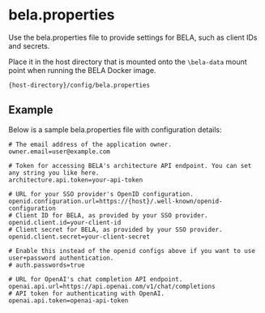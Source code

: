 # bela.properties

Use the bela.properties file to provide settings for BELA, such as client IDs and secrets.

Place it in the host directory that is mounted onto the `\bela-data` mount point
when running the BELA Docker image.
```
{host-directory}/config/bela.properties
```

## Example

Below is a sample bela.properties file with configuration details:

```properties
# The email address of the application owner.
owner.email=user@example.com

# Token for accessing BELA's architecture API endpoint. You can set any string you like here.
architecture.api.token=your-api-token

# URL for your SSO provider's OpenID configuration.
openid.configuration.url=https://{host}/.well-known/openid-configuration
# Client ID for BELA, as provided by your SSO provider.
openid.client.id=your-client-id
# Client secret for BELA, as provided by your SSO provider.
openid.client.secret=your-client-secret

# Enable this instead of the openid configs above if you want to use user+password authentication.
# auth.passwords=true

# URL for OpenAI's chat completion API endpoint.
openai.api.url=https://api.openai.com/v1/chat/completions
# API token for authenticating with OpenAI.
openai.api.token=openai-api-token
```

